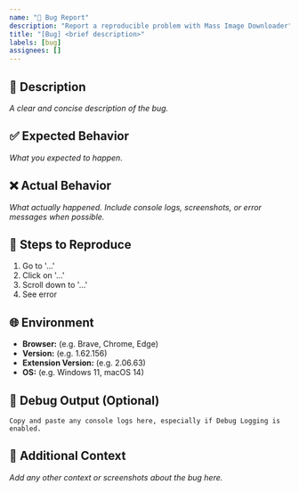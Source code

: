 ```yaml
---
name: "🐛 Bug Report"
description: "Report a reproducible problem with Mass Image Downloader"
title: "[Bug] <brief description>"
labels: [bug]
assignees: []
---
```


## 🐞 Description

_A clear and concise description of the bug._


## ✅ Expected Behavior

_What you expected to happen._


## ❌ Actual Behavior

_What actually happened. Include console logs, screenshots, or error messages when possible._


## 🔁 Steps to Reproduce

1. Go to '...'
2. Click on '...'
3. Scroll down to '...'
4. See error


## 🌐 Environment

- **Browser:** (e.g. Brave, Chrome, Edge)
- **Version:** (e.g. 1.62.156)
- **Extension Version:** (e.g. 2.06.63)
- **OS:** (e.g. Windows 11, macOS 14)


## 🧪 Debug Output (Optional)
```
Copy and paste any console logs here, especially if Debug Logging is enabled.
```


## 📎 Additional Context

_Add any other context or screenshots about the bug here._

